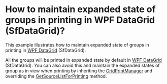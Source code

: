# How to maintain expanded state of groups in printing in WPF DataGrid (SfDataGrid)?

This example illustrates how to maintain expanded state of groups in printing in [WPF DataGrid](https://www.syncfusion.com/wpf-ui-controls/datagrid) (SfDataGrid).

All the groups will be printed in expanded state by default in [WPF DataGrid](https://www.syncfusion.com/wpf-ui-controls/datagrid) (SfDataGrid). You can also avoid this and maintain the expanded states of group as in view when printing by inheriting the [GridPrintManager](http://help.syncfusion.com/cr/cref_files/wpf/Syncfusion.SfGrid.WPF~Syncfusion.UI.Xaml.Grid.GridPrintManager.html) and overriding the [GetSourceListForPrinting](http://help.syncfusion.com/cr/cref_files/wpf/Syncfusion.SfGrid.WPF~Syncfusion.UI.Xaml.Grid.GridPrintManager.html) method.
